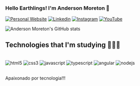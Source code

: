 ### Hello Earthlings! I'm Anderson Moreton 🤖

[![Personal Website](https://img.shields.io/badge/website-000000?style=for-the-badge&logo=About.me&logoColor=white)]()
[![Linkedin](https://img.shields.io/badge/LinkedIn-0077B5?style=for-the-badge&logo=linkedin&logoColor=white)](https://www.linkedin.com/in/anderson-moreton-rodrigues-9984089a/)
[![Instagram](https://img.shields.io/badge/Instagram-E4405F?style=for-the-badge&logo=instagram&logoColor=white)](https://www.instagram.com/anderson_moreton/?locale=pl&hl=ar)
[![YouTube](https://img.shields.io/badge/YouTube-FF0000?style=for-the-badge&logo=youtube&logoColor=white)](https://www.youtube.com/@Moretons_family)

![Anderson Moreton's GitHub stats](https://github-readme-stats.vercel.app/api?username=Anderson-Moreton&theme=dark&show_icons=true)

## Technologies that I'm studying 👨🏻‍💻

<div style="display: inline_block"></br>
    <img align="center" alt="html5" src="https://img.shields.io/badge/HTML5-E34F26?style=for-the-badge&logo=html5&logoColor=white"/>
    <img align="center" alt="css3" src="https://img.shields.io/badge/CSS3-1572B6?style=for-the-badge&logo=css3&logoColor=white"/>
    <img align="center" alt="javascript" src="https://img.shields.io/badge/JavaScript-F7DF1E?style=for-the-badge&logo=javascript&logoColor=black"/>
    <img align="center" alt="typescript" src="https://img.shields.io/badge/TypeScript-007ACC?style=for-the-badge&logo=typescript&logoColor=whitek"/>
    <img align="center" alt="angular" src="https://img.shields.io/badge/Angular-DD0031?style=for-the-badge&logo=angular&logoColor=white"/>
    <img align="center" alt="nodejs" src="https://img.shields.io/badge/Node.js-43853D?style=for-the-badge&logo=node.js&logoColor=white"/>
</div><br/>

Apaixonado por tecnologia!!!
